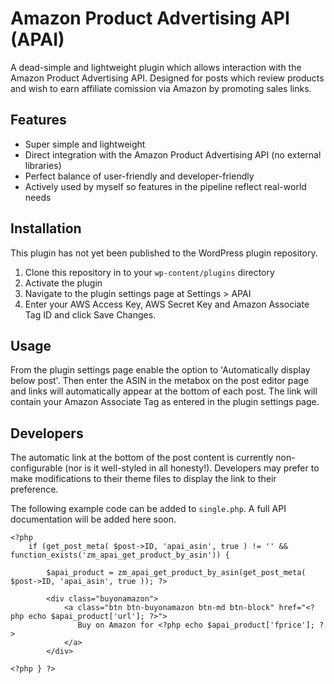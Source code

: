 Amazon Product Advertising API (APAI)
=========================

A dead-simple and lightweight plugin which allows interaction with the Amazon Product Advertising API. Designed for posts which review products and wish to earn affiliate comission via Amazon by promoting sales links.

Features
--------
* Super simple and lightweight
* Direct integration with the Amazon Product Advertising API (no external libraries)
* Perfect balance of user-friendly and developer-friendly
* Actively used by myself so features in the pipeline reflect real-world needs

Installation
-------------------------
This plugin has not yet been published to the WordPress plugin repository.

1. Clone this repository in to your `wp-content/plugins` directory
2. Activate the plugin
3. Navigate to the plugin settings page at Settings > APAI
4. Enter your AWS Access Key, AWS Secret Key and Amazon Associate Tag ID and click Save Changes.

Usage
-------------------------
From the plugin settings page enable the option to 'Automatically display below post'. Then enter the ASIN in the metabox on the post editor page and links will automatically appear at the bottom of each post. The link will contain your Amazon Associate Tag as entered in the plugin settings page.

Developers
-------------------------
The automatic link at the bottom of the post content is currently non-configurable (nor is it well-styled in all honesty!). Developers may prefer to make modifications to their theme files to display the link to their preference.

The following example code can be added to `single.php`. A full API documentation will be added here soon.

```
<?php
    if (get_post_meta( $post->ID, 'apai_asin', true ) != '' && function_exists('zm_apai_get_product_by_asin')) {
    
        $apai_product = zm_apai_get_product_by_asin(get_post_meta( $post->ID, 'apai_asin', true )); ?>
        
        <div class="buyonamazon">
            <a class="btn btn-buyonamazon btn-md btn-block" href="<?php echo $apai_product['url']; ?>">
               Buy on Amazon for <?php echo $apai_product['fprice']; ?>
            </a>
        </div>
                    
<?php } ?>
```